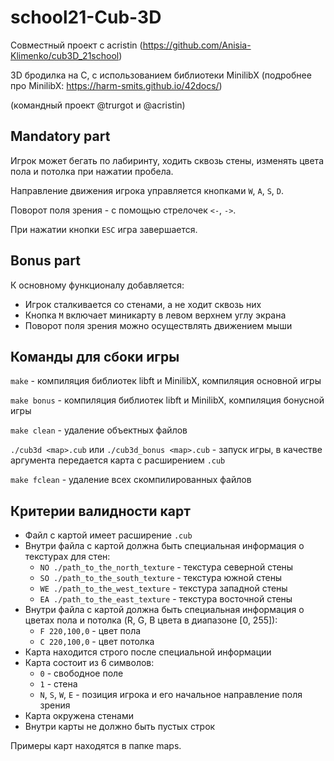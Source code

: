 # school21-Cub-3D
Совместный проект с acristin (https://github.com/Anisia-Klimenko/cub3D_21school)


3D бродилка на С, с использованием библиотеки MinilibX (подробнее про MinilibX: https://harm-smits.github.io/42docs/)

(командный проект @trurgot и @acristin)

## Mandatory part

Игрок может бегать по лабиринту, ходить сквозь стены, изменять цвета пола и потолка при нажатии пробела.

Направление движения игрока управляется кнопками ```W```, ```A```, ```S```, ```D```.

Поворот поля зрения - с помощью стрелочек ```<-```, ```->```.

При нажатии кнопки ```ESC``` игра завершается.

## Bonus part

К основному функционалу добавляется:
 - Игрок сталкивается со стенами, а не ходит сквозь них
 - Кнопка ```M``` включает миникарту в левом верхнем углу экрана
 - Поворот поля зрения можно осуществлять движением мыши

## Команды для сбоки игры

```make``` - компиляция библиотек libft и MinilibX, компиляция основной игры

```make bonus``` - компиляция библиотек libft и MinilibX, компиляция бонусной игры

```make clean``` - удаление объектных файлов

```./cub3d <map>.cub``` или ```./cub3d_bonus <map>.cub``` - запуск игры, в качестве аргумента передается карта с расширением ```.cub```

```make fclean``` - удаление всех скомпилированных файлов

## Критерии валидности карт

 - Файл с картой имеет расширение ```.cub```
 - Внутри файла с картой должна быть специальная информация о текстурах для стен:
   - ```NO ./path_to_the_north_texture``` - текстура северной стены
   - ```SO ./path_to_the_south_texture``` - текстура южной стены
   - ```WE ./path_to_the_west_texture``` - текстура западной стены
   - ```EA ./path_to_the_east_texture``` - текстура восточной стены
 - Внутри файла с картой должна быть специальная информация о цветах пола и потолка (R, G, B цвета в диапазоне [0, 255]):
   - ```F 220,100,0``` - цвет пола
   - ```C 220,100,0``` - цвет потолка
 - Карта находится строго после специальной информации
 - Карта состоит из 6 символов:
   - ```0``` - свободное поле
   - ```1``` - стена
   - ```N```, ```S```, ```W```, ```E``` - позиция игрока и его начальное направление поля зрения
 - Карта окружена стенами
 - Внутри карты не должно быть пустых строк

Примеры карт находятся в папке maps.
